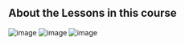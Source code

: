 ## About the Lessons in this course
  ![image](https://github.com/sondosaabed/Introduction-to-Python-Programming/assets/65151701/e9ee2ddb-7abf-4f20-9ca9-05b19f338040)
![image](https://github.com/sondosaabed/Introduction-to-Python-Programming/assets/65151701/5e145ae6-bbc6-452b-bb27-bc412e17c661)
![image](https://github.com/sondosaabed/Introduction-to-Python-Programming/assets/65151701/c87247af-6f6f-4d40-b8ef-1340089ed3c8)
